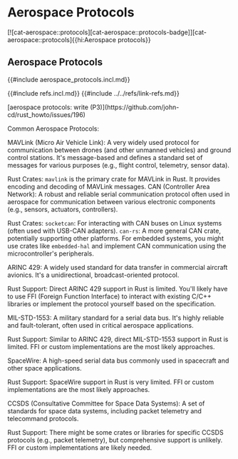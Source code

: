 # Aerospace Protocols

[![cat-aerospace::protocols][cat-aerospace::protocols-badge]][cat-aerospace::protocols]{{hi:Aerospace protocols}}

## Aerospace Protocols

{{#include aerospace_protocols.incl.md}}

{{#include refs.incl.md}}
{{#include ../../refs/link-refs.md}}

<div class="hidden">
[aerospace protocols: write (P3)](https://github.com/john-cd/rust_howto/issues/196)

Common Aerospace Protocols:

MAVLink (Micro Air Vehicle Link): A very widely used protocol for communication between drones (and other unmanned vehicles) and ground control stations. It's message-based and defines a standard set of messages for various purposes (e.g., flight control, telemetry, sensor data).

Rust Crates: `mavlink` is the primary crate for MAVLink in Rust. It provides encoding and decoding of MAVLink messages.
 CAN (Controller Area Network): A robust and reliable serial communication protocol often used in aerospace for communication between various electronic components (e.g., sensors, actuators, controllers).

Rust Crates:
`socketcan`: For interacting with CAN buses on Linux systems (often used with USB-CAN adapters).
`can-rs`: A more general CAN crate, potentially supporting other platforms.
For embedded systems, you might use crates like `embedded-hal` and implement CAN communication using the microcontroller's peripherals.

ARINC 429: A widely used standard for data transfer in commercial aircraft avionics. It's a unidirectional, broadcast-oriented protocol.

Rust Support: Direct ARINC 429 support in Rust is limited. You'll likely have to use FFI (Foreign Function Interface) to interact with existing C/C++ libraries or implement the protocol yourself based on the specification.

MIL-STD-1553: A military standard for a serial data bus. It's highly reliable and fault-tolerant, often used in critical aerospace applications.

Rust Support: Similar to ARINC 429, direct MIL-STD-1553 support in Rust is limited. FFI or custom implementations are the most likely approaches.

SpaceWire: A high-speed serial data bus commonly used in spacecraft and other space applications.

Rust Support: SpaceWire support in Rust is very limited. FFI or custom implementations are the most likely approaches.

CCSDS (Consultative Committee for Space Data Systems): A set of standards for space data systems, including packet telemetry and telecommand protocols.

Rust Support: There might be some crates or libraries for specific CCSDS protocols (e.g., packet telemetry), but comprehensive support is unlikely. FFI or custom implementations are likely needed.

</div>
